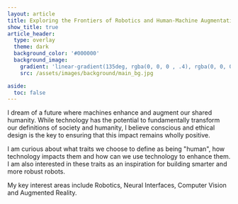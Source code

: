 ```yaml
---
layout: article
title: Exploring the Frontiers of Robotics and Human-Machine Augmentation
show_title: true
article_header:
  type: overlay
  theme: dark
  background_color: '#000000'
  background_image:
    gradient: 'linear-gradient(135deg, rgba(0, 0, 0 , .4), rgba(0, 0, 0, .4))'
    src: /assets/images/background/main_bg.jpg

aside:
  toc: false
---
```


I dream of a future where machines enhance and augment our shared humanity. While technology has the potential to fundamentally transform our definitions of society and humanity, I believe conscious and ethical design is the key to ensuring that this impact remains wholly positive. 

I am curious about what traits we choose to define as being "human", how technology impacts them and how can we use technology to enhance them. I am also interested in these traits as an inspiration for building smarter and more robust robots.

My key interest areas include Robotics, Neural Interfaces, Computer Vision and Augmented Reality.